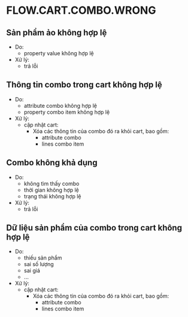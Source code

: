 # FLOW.CART.COMBO.WRONG

## Sản phẩm ảo không hợp lệ
* Do:
  * property value không hợp lệ
* Xử lý:
  * trả lỗi

## Thông tin combo trong cart không hợp lệ
* Do:
  * attribute combo không hợp lệ
  * property combo item không hợp lệ
* Xử lý:
  * cập nhật cart:
    * Xóa các thông tin của combo đó ra khỏi cart, bao gồm:
      * attribute combo
      * lines combo item

## Combo không khả dụng
* Do:
  * không tìm thấy combo
  * thời gian không hợp lệ
  * trạng thái không hợp lệ
* Xử lý:
  * trả lỗi

## Dữ liệu sản phẩm của combo trong cart không hợp lệ
* Do:
  * thiếu sản phẩm
  * sai số lượng
  * sai giá
  * ...
* Xử lý:
  * cập nhật cart:
    * Xóa các thông tin của combo đó ra khỏi cart, bao gồm:
      * attribute combo
      * lines combo item